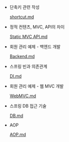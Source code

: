 - 단축키 관련 작성

    [shortcut.md](https://github.com/wanderingperson/TIL/blob/main/shortcut.md)
    
    
- 정적 컨텐츠, MVC, API의 차이

    [Static MVC API.md](https://github.com/wanderingperson/TIL/blob/main/Static%20MVC%20API.md)
    
- 회원 관리 예제 - 백엔드 개발

    [Backend.md](https://github.com/wanderingperson/TIL/blob/main/BackEnd.md)

- 스프링 빈과 의존관계

    [DI.md](https://github.com/wanderingperson/TIL/blob/main/DI.md)

- 회원 관리 예제 - 웹 MVC 개발

    [WebMVC.md](https://github.com/wanderingperson/TIL/blob/main/WebMVC.md)
    
- 스프링 DB 접근 기술

    [DB.md](https://github.com/wanderingperson/TIL/blob/main/DB.md)
    
- AOP

    [AOP.md](https://github.com/wanderingperson/TIL/blob/main/AOP.md)


